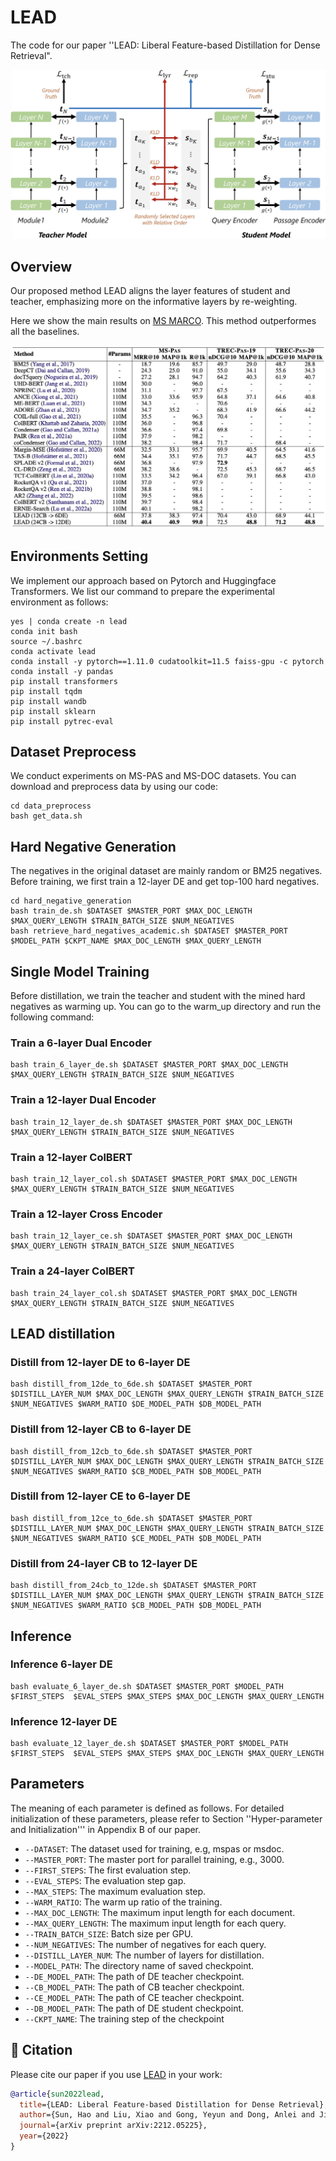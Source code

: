 # LEAD

The code for our paper ''LEAD: Liberal Feature-based Distillation for Dense Retrieval".

![model](assets/model.jpg)

## Overview

Our proposed method LEAD aligns the layer features of student and teacher, emphasizing more on the informative layers by re-weighting.

Here we show the main results on [MS MARCO](https://microsoft.github.io/msmarco/). This method outperformes all the baselines.

![main_result](assets/main_result.jpg)

## Environments Setting

We implement our approach based on Pytorch and Huggingface Transformers. We list our command to prepare the experimental environment as follows:

```
yes | conda create -n lead
conda init bash
source ~/.bashrc
conda activate lead
conda install -y pytorch==1.11.0 cudatoolkit=11.5 faiss-gpu -c pytorch
conda install -y pandas
pip install transformers
pip install tqdm
pip install wandb
pip install sklearn
pip install pytrec-eval
```

## Dataset Preprocess

We conduct experiments on MS-PAS and MS-DOC datasets. You can download and preprocess data by using our code:

```
cd data_preprocess
bash get_data.sh
```

## Hard Negative Generation

The negatives in the original dataset are mainly random or BM25 negatives. Before training, we first train a 12-layer DE and get top-100 hard negatives.

```
cd hard_negative_generation
bash train_de.sh $DATASET $MASTER_PORT $MAX_DOC_LENGTH $MAX_QUERY_LENGTH $TRAIN_BATCH_SIZE $NUM_NEGATIVES
bash retrieve_hard_negatives_academic.sh $DATASET $MASTER_PORT $MODEL_PATH $CKPT_NAME $MAX_DOC_LENGTH $MAX_QUERY_LENGTH
```

## Single Model Training

Before distillation, we train the teacher and student with the mined hard negatives as warming up. You can go to the warm_up directory and run the following command:

### Train a 6-layer Dual Encoder

```
bash train_6_layer_de.sh $DATASET $MASTER_PORT $MAX_DOC_LENGTH $MAX_QUERY_LENGTH $TRAIN_BATCH_SIZE $NUM_NEGATIVES
```

### Train a 12-layer Dual Encoder

```
bash train_12_layer_de.sh $DATASET $MASTER_PORT $MAX_DOC_LENGTH $MAX_QUERY_LENGTH $TRAIN_BATCH_SIZE $NUM_NEGATIVES
```

### Train a 12-layer ColBERT

```
bash train_12_layer_col.sh $DATASET $MASTER_PORT $MAX_DOC_LENGTH $MAX_QUERY_LENGTH $TRAIN_BATCH_SIZE $NUM_NEGATIVES
```

### Train a 12-layer Cross Encoder

```
bash train_12_layer_ce.sh $DATASET $MASTER_PORT $MAX_DOC_LENGTH $MAX_QUERY_LENGTH $TRAIN_BATCH_SIZE $NUM_NEGATIVES
```

### Train a 24-layer ColBERT

```
bash train_24_layer_col.sh $DATASET $MASTER_PORT $MAX_DOC_LENGTH $MAX_QUERY_LENGTH $TRAIN_BATCH_SIZE $NUM_NEGATIVES
```

## LEAD distillation

### Distill from 12-layer DE to 6-layer DE

```
bash distill_from_12de_to_6de.sh $DATASET $MASTER_PORT $DISTILL_LAYER_NUM $MAX_DOC_LENGTH $MAX_QUERY_LENGTH $TRAIN_BATCH_SIZE $NUM_NEGATIVES $WARM_RATIO $DE_MODEL_PATH $DB_MODEL_PATH
```

### Distill from 12-layer CB to 6-layer DE

```
bash distill_from_12cb_to_6de.sh $DATASET $MASTER_PORT $DISTILL_LAYER_NUM $MAX_DOC_LENGTH $MAX_QUERY_LENGTH $TRAIN_BATCH_SIZE $NUM_NEGATIVES $WARM_RATIO $CB_MODEL_PATH $DB_MODEL_PATH
```

### Distill from 12-layer CE to 6-layer DE

```
bash distill_from_12ce_to_6de.sh $DATASET $MASTER_PORT $DISTILL_LAYER_NUM $MAX_DOC_LENGTH $MAX_QUERY_LENGTH $TRAIN_BATCH_SIZE $NUM_NEGATIVES $WARM_RATIO $CE_MODEL_PATH $DB_MODEL_PATH
```

### Distill from 24-layer CB to 12-layer DE

```
bash distill_from_24cb_to_12de.sh $DATASET $MASTER_PORT $DISTILL_LAYER_NUM $MAX_DOC_LENGTH $MAX_QUERY_LENGTH $TRAIN_BATCH_SIZE $NUM_NEGATIVES $WARM_RATIO $CB_MODEL_PATH $DB_MODEL_PATH
```

## Inference

### Inference 6-layer DE

```
bash evaluate_6_layer_de.sh $DATASET $MASTER_PORT $MODEL_PATH $FIRST_STEPS  $EVAL_STEPS $MAX_STEPS $MAX_DOC_LENGTH $MAX_QUERY_LENGTH
```

### Inference 12-layer DE

```
bash evaluate_12_layer_de.sh $DATASET $MASTER_PORT $MODEL_PATH $FIRST_STEPS  $EVAL_STEPS $MAX_STEPS $MAX_DOC_LENGTH $MAX_QUERY_LENGTH
```

## Parameters
The meaning of each parameter is defined as follows. For detailed initialization of these parameters, please refer to Section ''Hyper-parameter and Initialization'''  in Appendix B of our paper.
- `--DATASET`: The dataset used for training, e.g, mspas or msdoc.
- `--MASTER_PORT`: The master port for parallel training, e.g., 3000.
- `--FIRST_STEPS`: The first evaluation step.
- `--EVAL_STEPS`: The evaluation step gap.
- `--MAX_STEPS`: The maximum evaluation step.
- `--WARM_RATIO`: The warm up ratio of the training.
- `--MAX_DOC_LENGTH`: The maximum input length for each document.
- `--MAX_QUERY_LENGTH`: The maximum input length for each query.
- `--TRAIN_BATCH_SIZE`: Batch size per GPU.
- `--NUM_NEGATIVES`: The number of negatives for each query.
- `--DISTILL_LAYER_NUM`: The number of layers for distillation.
- `--MODEL_PATH`: The directory name of saved checkpoint.
- `--DE_MODEL_PATH`: The path of DE teacher checkpoint.
- `--CB_MODEL_PATH`: The path of CB teacher checkpoint.
- `--CE_MODEL_PATH`: The path of CE teacher checkpoint.
- `--DB_MODEL_PATH`: The path of DE student checkpoint.
- `--CKPT_NAME`: The training step of the checkpoint

## 📜 Citation

Please cite our paper if you use [LEAD](https://arxiv.org/abs/2212.05225) in your work:
```bibtex
@article{sun2022lead,
  title={LEAD: Liberal Feature-based Distillation for Dense Retrieval},
  author={Sun, Hao and Liu, Xiao and Gong, Yeyun and Dong, Anlei and Jiao, Jian and Lu, Jingwen and Zhang, Yan and Jiang, Daxin and Yang, Linjun and Majumder, Rangan and others},
  journal={arXiv preprint arXiv:2212.05225},
  year={2022}
}
```

